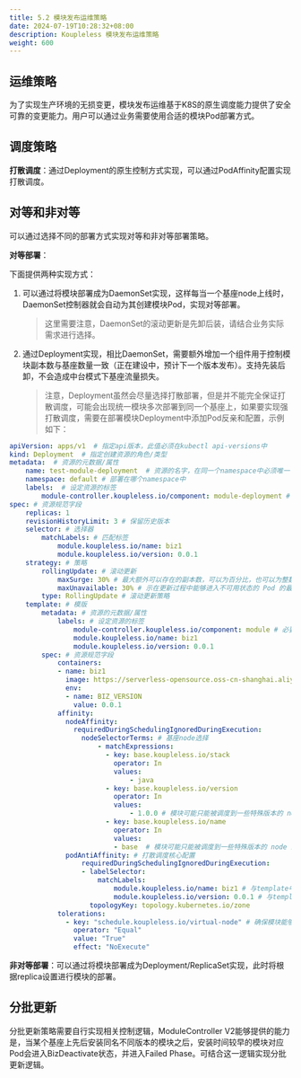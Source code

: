 ```yaml
---
title: 5.2 模块发布运维策略
date: 2024-07-19T10:28:32+08:00
description: Koupleless 模块发布运维策略
weight: 600
---
```


## 运维策略

为了实现生产环境的无损变更，模块发布运维基于K8S的原生调度能力提供了安全可靠的变更能力。用户可以通过业务需要使用合适的模块Pod部署方式。

## 调度策略

**打散调度**：通过Deployment的原生控制方式实现，可以通过PodAffinity配置实现打散调度。

## 对等和非对等

可以通过选择不同的部署方式实现对等和非对等部署策略。

**对等部署**：

下面提供两种实现方式：

1. 可以通过将模块部署成为DaemonSet实现，这样每当一个基座node上线时，DaemonSet控制器就会自动为其创建模块Pod，实现对等部署。

    > 这里需要注意，DaemonSet的滚动更新是先卸后装，请结合业务实际需求进行选择。

2. 通过Deployment实现，相比DaemonSet，需要额外增加一个组件用于控制模块副本数与基座数量一致（正在建设中，预计下一个版本发布）。支持先装后卸，不会造成中台模式下基座流量损失。
   
    > 注意，Deployment虽然会尽量选择打散部署，但是并不能完全保证打散调度，可能会出现统一模块多次部署到同一个基座上，如果要实现强打散调度，需要在部署模块Deployment中添加Pod反亲和配置，示例如下：

```yaml
apiVersion: apps/v1  # 指定api版本，此值必须在kubectl api-versions中
kind: Deployment  # 指定创建资源的角色/类型
metadata:  # 资源的元数据/属性
    name: test-module-deployment  # 资源的名字，在同一个namespace中必须唯一
    namespace: default # 部署在哪个namespace中
    labels:  # 设定资源的标签
        module-controller.koupleless.io/component: module-deployment # 资源类型标记， 用于module controller管理
spec: # 资源规范字段
    replicas: 1
    revisionHistoryLimit: 3 # 保留历史版本
    selector: # 选择器
        matchLabels: # 匹配标签
            module.koupleless.io/name: biz1
            module.koupleless.io/version: 0.0.1
    strategy: # 策略
        rollingUpdate: # 滚动更新
            maxSurge: 30% # 最大额外可以存在的副本数，可以为百分比，也可以为整数
            maxUnavailable: 30% # 示在更新过程中能够进入不可用状态的 Pod 的最大值，可以为百分比，也可以为整数
        type: RollingUpdate # 滚动更新策略
    template: # 模版
        metadata: # 资源的元数据/属性
            labels: # 设定资源的标签
                module-controller.koupleless.io/component: module # 必要，声明pod的类型，用于module controller管理
                module.koupleless.io/name: biz1
                module.koupleless.io/version: 0.0.1
        spec: # 资源规范字段
            containers:
            - name: biz1
              image: https://serverless-opensource.oss-cn-shanghai.aliyuncs.com/module-packages/test_modules/biz1-0.0.1-ark-biz.jar
              env:
              - name: BIZ_VERSION
                value: 0.0.1
            affinity:
              nodeAffinity:
                requiredDuringSchedulingIgnoredDuringExecution:
                  nodeSelectorTerms: # 基座node选择
                      - matchExpressions:
                        - key: base.koupleless.io/stack
                          operator: In
                          values:
                              - java
                        - key: base.koupleless.io/version
                          operator: In
                          values:
                              - 1.0.0 # 模块可能只能被调度到一些特殊版本的 node 上，如有这种限制，则必须有这个字段。
                        - key: base.koupleless.io/name
                          operator: In
                          values:
                          - base  # 模块可能只能被调度到一些特殊版本的 node 上，如有这种限制，则必须有这个字段。
              podAntiAffinity: # 打散调度核心配置
                  requiredDuringSchedulingIgnoredDuringExecution:
                  - labelSelector:
                      matchLabels:
                          module.koupleless.io/name: biz1 # 与template中的label配置保持一致
                          module.koupleless.io/version: 0.0.1 # 与template中的label配置保持一致
                    topologyKey: topology.kubernetes.io/zone
            tolerations:
              - key: "schedule.koupleless.io/virtual-node" # 确保模块能够调度到基座node上
                operator: "Equal"
                value: "True"
                effect: "NoExecute"
```

**非对等部署**：可以通过将模块部署成为Deployment/ReplicaSet实现，此时将根据replica设置进行模块的部署。

## 分批更新

分批更新策略需要自行实现相关控制逻辑，ModuleController V2能够提供的能力是，当某个基座上先后安装同名不同版本的模块之后，安装时间较早的模块对应Pod会进入BizDeactivate状态，并进入Failed Phase。可结合这一逻辑实现分批更新逻辑。

<br/>
<br/>
